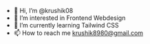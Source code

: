 - 👋 Hi, I’m @krushik08
- 👀 I’m interested in Frontend Webdesign
- 🌱 I’m currently learning Tailwind CSS
- 📫 How to reach me krushik8980@gmail.com

<!---
krushik08/krushik08 is a ✨ special ✨ repository because its `README.md` (this file) appears on your GitHub profile.
You can click the Preview link to take a look at your changes.
--->

